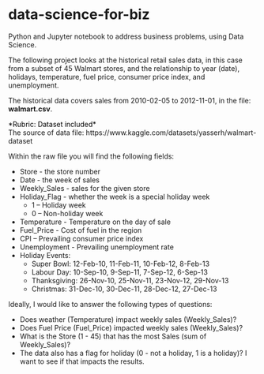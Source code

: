 # data-science-for-biz
Python and Jupyter notebook to address business problems, using Data Science.

The following project looks at the historical retail sales data, in this case from a subset of 45 Walmart stores, and the relationship to year (date), holidays, temperature, fuel price, consumer price index, and unemployment.<br>

The historical data covers sales from 2010-02-05 to 2012-11-01, in the file: **walmart.csv**.  

<div class="alert alert-block alert-info">
<font color='black'>
*Rubric:  Dataset included* 
</font>
</div>
The source of data file: https://www.kaggle.com/datasets/yasserh/walmart-dataset 

Within the raw file you will find the following fields:

* Store - the store number
* Date - the week of sales
* Weekly_Sales - sales for the given store
* Holiday_Flag - whether the week is a special holiday week 
    * 1 – Holiday week 
    * 0 – Non-holiday week
* Temperature - Temperature on the day of sale
* Fuel_Price - Cost of fuel in the region
* CPI – Prevailing consumer price index
* Unemployment - Prevailing unemployment rate
* Holiday Events:
    * Super Bowl: 12-Feb-10, 11-Feb-11, 10-Feb-12, 8-Feb-13
    * Labour Day: 10-Sep-10, 9-Sep-11, 7-Sep-12, 6-Sep-13
    * Thanksgiving: 26-Nov-10, 25-Nov-11, 23-Nov-12, 29-Nov-13
    * Christmas: 31-Dec-10, 30-Dec-11, 28-Dec-12, 27-Dec-13

Ideally, I would like to answer the following types of questions:

* Does weather (Temperature) impact weekly sales (Weekly_Sales)?
* Does Fuel Price (Fuel_Price) impacted weekly sales (Weekly_Sales)?
* What is the Store (1 - 45) that has the most Sales (sum of Weekly_Sales)?
* The data also has a flag for holiday (0 - not a holiday, 1 is a holiday)?  I want to see if that impacts the results.

